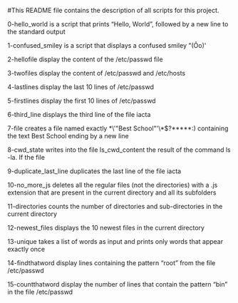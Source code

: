 #This README file contains the description of all scripts for this project.

0-hello_world is a script that prints “Hello, World”, followed by a new line to the standard output

1-confused_smiley is a script that displays a confused smiley "(Ôo)'

2-hellofile display the content of the /etc/passwd file 

3-twofiles display the content of /etc/passwd and /etc/hosts

4-lastlines display the last 10 lines of /etc/passwd

5-firstlines display the first 10 lines of /etc/passwd

6-third_line displays the third line of the file iacta

7-file creates a file named exactly \*\\'"Best School"\'\\*$\?\*\*\*\*\*:) containing the text Best School ending by a new line

8-cwd_state writes into the file ls_cwd_content the result of the command ls -la. If the file

9-duplicate_last_line duplicates the last line of the file iacta

10-no_more_js deletes all the regular files (not the directories) with a .js extension that are present in the current directory and all its subfolders

11-directories counts the number of directories and sub-directories in the current directory

12-newest_files displays the 10 newest files in the current directory

13-unique  takes a list of words as input and prints only words that appear exactly once

14-findthatword display lines containing the pattern “root” from the file /etc/passwd

15-countthatword display the number of lines that contain the pattern “bin” in the file /etc/passwd



